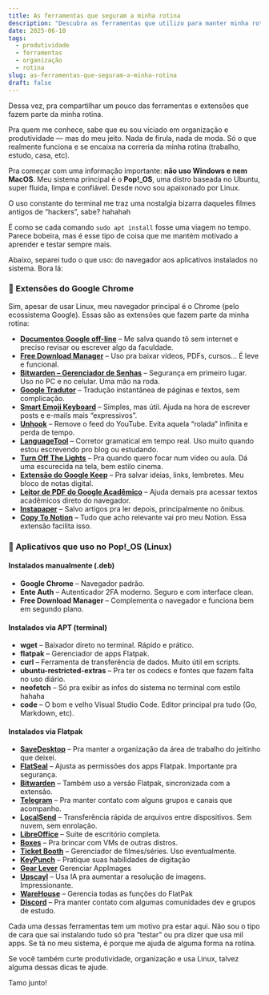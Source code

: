 ```yaml
---
title: As ferramentas que seguram a minha rotina
description: "Descubra as ferramentas que utilizo para manter minha rotina organizada e produtiva."
date: 2025-06-10
tags:
  - produtividade
  - ferramentas
  - organização
  - rotina
slug: as-ferramentas-que-seguram-a-minha-rotina
draft: false
---
```


Dessa vez, pra compartilhar um pouco das ferramentas e extensões que fazem parte da minha rotina.

Pra quem me conhece, sabe que eu sou viciado em organização e produtividade — mas do meu jeito.
Nada de firula, nada de moda. Só o que realmente funciona e se encaixa na correria da minha rotina (trabalho, estudo, casa, etc).

Pra começar com uma informação importante: **não uso Windows e nem MacOS**. Meu sistema principal é o **Pop!\_OS**, uma distro baseada no Ubuntu, super fluida, limpa e confiável. Desde novo sou apaixonado por Linux.

O uso constante do terminal me traz uma nostalgia bizarra daqueles filmes antigos de “hackers”, sabe? hahahah

É como se cada comando `sudo apt install` fosse uma viagem no tempo. Parece bobeira, mas é esse tipo de coisa que me mantém motivado a aprender e testar sempre mais.

Abaixo, separei tudo o que uso: do navegador aos aplicativos instalados no sistema. Bora lá:

### 🧩 Extensões do Google Chrome

Sim, apesar de usar Linux, meu navegador principal é o Chrome (pelo ecossistema Google). Essas são as extensões que fazem parte da minha rotina:

* **[Documentos Google off-line](https://chromewebstore.google.com/detail/documentos-google-off-lin/ghbmnnjooekpmoecnnnilnnbdlolhkhi)** – Me salva quando tô sem internet e preciso revisar ou escrever algo da faculdade.
* **[Free Download Manager](https://chromewebstore.google.com/detail/free-download-manager/ahmpjcflkgiildlgicmcieglgoilbfdp)** – Uso pra baixar vídeos, PDFs, cursos... É leve e funcional.
* **[Bitwarden – Gerenciador de Senhas](https://chromewebstore.google.com/detail/gerenciador-de-senhas-bit/nngceckbapebfimnlniiiahkandclblb)** – Segurança em primeiro lugar. Uso no PC e no celular. Uma mão na roda.
* **[Google Tradutor](https://chromewebstore.google.com/detail/google-tradutor/aapbdbdomjkkjkaonfhkkikfgjllcleb)** – Tradução instantânea de páginas e textos, sem complicação.
* **[Smart Emoji Keyboard](https://chromewebstore.google.com/detail/smart-emoji-keyboard/nekacekgelnakbmhepjioandkacfablo)** – Simples, mas útil. Ajuda na hora de escrever posts e e-mails mais “expressivos”.
* **[Unhook](https://chromewebstore.google.com/detail/unhook-remove-youtube-rec/khncfooichmfjbepaaaebmommgaepoid)** – Remove o feed do YouTube. Evita aquela “rolada” infinita e perda de tempo.
* **[LanguageTool](https://chromewebstore.google.com/detail/corretor-gramatical-e-ort/oldceeleldhonbafppcapldpdifcinji)** – Corretor gramatical em tempo real. Uso muito quando estou escrevendo pro blog ou estudando.
* **[Turn Off The Lights](https://chromewebstore.google.com/detail/turn-off-the-lights/bfbmjmiodbnnpllbbbfblcplfjjepjdn)** – Pra quando quero focar num vídeo ou aula. Dá uma escurecida na tela, bem estilo cinema.
* **[Extensão do Google Keep](https://chromewebstore.google.com/detail/extens%C3%A3o-do-google-keep-p/lpcaedmchfhocbbapmcbpinfpgnhiddi)** – Pra salvar ideias, links, lembretes. Meu bloco de notas digital.
* **[Leitor de PDF do Google Acadêmico](https://chromewebstore.google.com/detail/leitor-de-pdf-do-google-a/dahenjhkoodjbpjheillcadbppiidmhp)** – Ajuda demais pra acessar textos acadêmicos direto do navegador.
* **[Instapaper](https://chromewebstore.google.com/detail/instapaper/ldjkgaaoikpmhmkelcgkgacicjfbofhh?hl=pt)** – Salvo artigos pra ler depois, principalmente no ônibus.
* **[Copy To Notion](https://chromewebstore.google.com/detail/copy-to-notion-clip-anyth/jbeooomlnkgbokicnpcabkpnacabjnbm)** – Tudo que acho relevante vai pro meu Notion. Essa extensão facilita isso.

### 🐧 Aplicativos que uso no Pop!\_OS (Linux)

#### Instalados manualmente (.deb)

* **Google Chrome** – Navegador padrão.
* **Ente Auth** – Autenticador 2FA moderno. Seguro e com interface clean.
* **Free Download Manager** – Complementa o navegador e funciona bem em segundo plano.

#### Instalados via APT (terminal)

* **wget** – Baixador direto no terminal. Rápido e prático.
* **flatpak** – Gerenciador de apps Flatpak.
* **curl** – Ferramenta de transferência de dados. Muito útil em scripts.
* **ubuntu-restricted-extras** – Pra ter os codecs e fontes que fazem falta no uso diário.
* **neofetch** – Só pra exibir as infos do sistema no terminal com estilo hahaha
* **code** – O bom e velho Visual Studio Code. Editor principal pra tudo (Go, Markdown, etc).

#### Instalados via Flatpak

* **[SaveDesktop](https://flathub.org/apps/io.github.vikdevelop.SaveDesktop)** – Pra manter a organização da área de trabalho do jeitinho que deixei.
* **[FlatSeal](https://flathub.org/apps/com.github.tchx84.Flatseal)** – Ajusta as permissões dos apps Flatpak. Importante pra segurança.
* **[Bitwarden](https://flathub.org/apps/com.bitwarden.desktop)** – Também uso a versão Flatpak, sincronizada com a extensão.
* **[Telegram](https://flathub.org/apps/org.telegram.desktop)** – Pra manter contato com alguns grupos e canais que acompanho.
* **[LocalSend](https://flathub.org/apps/org.localsend.localsend_app)** – Transferência rápida de arquivos entre dispositivos. Sem nuvem, sem enrolação.
* **[LibreOffice](https://flathub.org/apps/org.libreoffice.LibreOffice)** – Suite de escritório completa.
* **[Boxes](https://flathub.org/apps/org.gnome.Boxes)** – Pra brincar com VMs de outras distros.
* **[Ticket Booth](https://flathub.org/apps/me.iepure.Ticketbooth)** – Gerenciador de filmes/séries. Uso eventualmente.
* **[KeyPunch](https://flathub.org/apps/dev.bragefuglseth.Keypunch)** – Pratique suas habilidades de digitação
* **[Gear Lever](https://flathub.org/apps/it.mijorus.gearlever)** Gerenciar AppImages
* **[Upscayl](https://flathub.org/apps/org.upscayl.Upscayl)** – Usa IA pra aumentar a resolução de imagens. Impressionante.
* **[WareHouse](https://flathub.org/apps/io.github.flattool.Warehouse)** – Gerencia todas as funções do FlatPak
* **[Discord](https://flathub.org/apps/com.discordapp.Discord)** – Pra manter contato com algumas comunidades dev e grupos de estudo.

Cada uma dessas ferramentas tem um motivo pra estar aqui. Não sou o tipo de cara que sai instalando tudo só pra “testar” ou pra dizer que usa mil apps. Se tá no meu sistema, é porque me ajuda de alguma forma na rotina.

Se você também curte produtividade, organização e usa Linux, talvez alguma dessas dicas te ajude.

Tamo junto!
